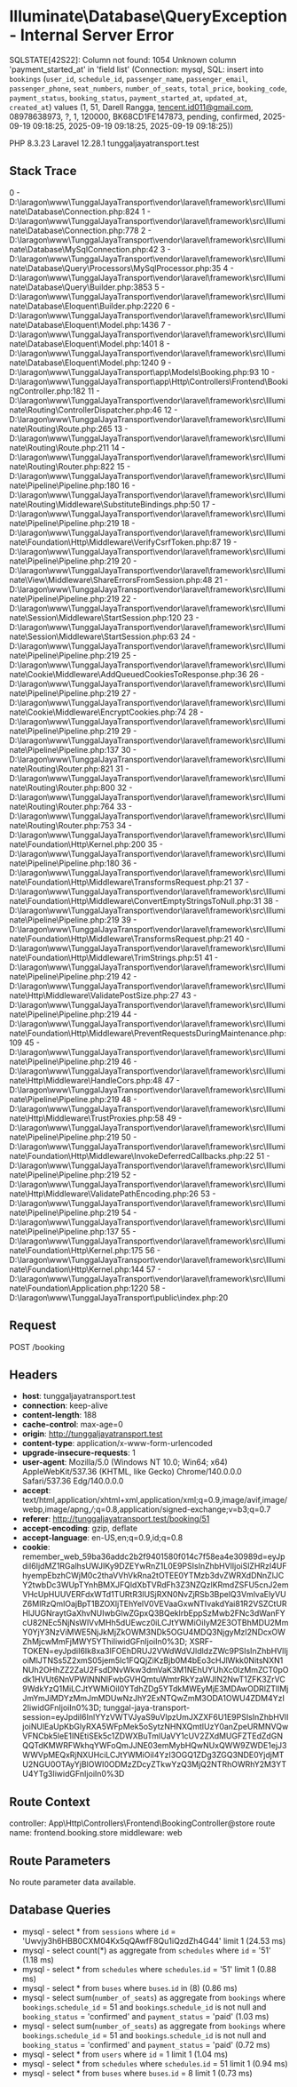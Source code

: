 # Illuminate\Database\QueryException - Internal Server Error
SQLSTATE[42S22]: Column not found: 1054 Unknown column 'payment_started_at' in 'field list' (Connection: mysql, SQL: insert into `bookings` (`user_id`, `schedule_id`, `passenger_name`, `passenger_email`, `passenger_phone`, `seat_numbers`, `number_of_seats`, `total_price`, `booking_code`, `payment_status`, `booking_status`, `payment_started_at`, `updated_at`, `created_at`) values (1, 51, Darell Rangga, tencent.id011@gmail.com, 08978638973, ?, 1, 120000, BK68CD1FE147873, pending, confirmed, 2025-09-19 09:18:25, 2025-09-19 09:18:25, 2025-09-19 09:18:25))

PHP 8.3.23
Laravel 12.28.1
tunggaljayatransport.test

## Stack Trace

0 - D:\laragon\www\TunggalJayaTransport\vendor\laravel\framework\src\Illuminate\Database\Connection.php:824
1 - D:\laragon\www\TunggalJayaTransport\vendor\laravel\framework\src\Illuminate\Database\Connection.php:778
2 - D:\laragon\www\TunggalJayaTransport\vendor\laravel\framework\src\Illuminate\Database\MySqlConnection.php:42
3 - D:\laragon\www\TunggalJayaTransport\vendor\laravel\framework\src\Illuminate\Database\Query\Processors\MySqlProcessor.php:35
4 - D:\laragon\www\TunggalJayaTransport\vendor\laravel\framework\src\Illuminate\Database\Query\Builder.php:3853
5 - D:\laragon\www\TunggalJayaTransport\vendor\laravel\framework\src\Illuminate\Database\Eloquent\Builder.php:2220
6 - D:\laragon\www\TunggalJayaTransport\vendor\laravel\framework\src\Illuminate\Database\Eloquent\Model.php:1436
7 - D:\laragon\www\TunggalJayaTransport\vendor\laravel\framework\src\Illuminate\Database\Eloquent\Model.php:1401
8 - D:\laragon\www\TunggalJayaTransport\vendor\laravel\framework\src\Illuminate\Database\Eloquent\Model.php:1240
9 - D:\laragon\www\TunggalJayaTransport\app\Models\Booking.php:93
10 - D:\laragon\www\TunggalJayaTransport\app\Http\Controllers\Frontend\BookingController.php:182
11 - D:\laragon\www\TunggalJayaTransport\vendor\laravel\framework\src\Illuminate\Routing\ControllerDispatcher.php:46
12 - D:\laragon\www\TunggalJayaTransport\vendor\laravel\framework\src\Illuminate\Routing\Route.php:265
13 - D:\laragon\www\TunggalJayaTransport\vendor\laravel\framework\src\Illuminate\Routing\Route.php:211
14 - D:\laragon\www\TunggalJayaTransport\vendor\laravel\framework\src\Illuminate\Routing\Router.php:822
15 - D:\laragon\www\TunggalJayaTransport\vendor\laravel\framework\src\Illuminate\Pipeline\Pipeline.php:180
16 - D:\laragon\www\TunggalJayaTransport\vendor\laravel\framework\src\Illuminate\Routing\Middleware\SubstituteBindings.php:50
17 - D:\laragon\www\TunggalJayaTransport\vendor\laravel\framework\src\Illuminate\Pipeline\Pipeline.php:219
18 - D:\laragon\www\TunggalJayaTransport\vendor\laravel\framework\src\Illuminate\Foundation\Http\Middleware\VerifyCsrfToken.php:87
19 - D:\laragon\www\TunggalJayaTransport\vendor\laravel\framework\src\Illuminate\Pipeline\Pipeline.php:219
20 - D:\laragon\www\TunggalJayaTransport\vendor\laravel\framework\src\Illuminate\View\Middleware\ShareErrorsFromSession.php:48
21 - D:\laragon\www\TunggalJayaTransport\vendor\laravel\framework\src\Illuminate\Pipeline\Pipeline.php:219
22 - D:\laragon\www\TunggalJayaTransport\vendor\laravel\framework\src\Illuminate\Session\Middleware\StartSession.php:120
23 - D:\laragon\www\TunggalJayaTransport\vendor\laravel\framework\src\Illuminate\Session\Middleware\StartSession.php:63
24 - D:\laragon\www\TunggalJayaTransport\vendor\laravel\framework\src\Illuminate\Pipeline\Pipeline.php:219
25 - D:\laragon\www\TunggalJayaTransport\vendor\laravel\framework\src\Illuminate\Cookie\Middleware\AddQueuedCookiesToResponse.php:36
26 - D:\laragon\www\TunggalJayaTransport\vendor\laravel\framework\src\Illuminate\Pipeline\Pipeline.php:219
27 - D:\laragon\www\TunggalJayaTransport\vendor\laravel\framework\src\Illuminate\Cookie\Middleware\EncryptCookies.php:74
28 - D:\laragon\www\TunggalJayaTransport\vendor\laravel\framework\src\Illuminate\Pipeline\Pipeline.php:219
29 - D:\laragon\www\TunggalJayaTransport\vendor\laravel\framework\src\Illuminate\Pipeline\Pipeline.php:137
30 - D:\laragon\www\TunggalJayaTransport\vendor\laravel\framework\src\Illuminate\Routing\Router.php:821
31 - D:\laragon\www\TunggalJayaTransport\vendor\laravel\framework\src\Illuminate\Routing\Router.php:800
32 - D:\laragon\www\TunggalJayaTransport\vendor\laravel\framework\src\Illuminate\Routing\Router.php:764
33 - D:\laragon\www\TunggalJayaTransport\vendor\laravel\framework\src\Illuminate\Routing\Router.php:753
34 - D:\laragon\www\TunggalJayaTransport\vendor\laravel\framework\src\Illuminate\Foundation\Http\Kernel.php:200
35 - D:\laragon\www\TunggalJayaTransport\vendor\laravel\framework\src\Illuminate\Pipeline\Pipeline.php:180
36 - D:\laragon\www\TunggalJayaTransport\vendor\laravel\framework\src\Illuminate\Foundation\Http\Middleware\TransformsRequest.php:21
37 - D:\laragon\www\TunggalJayaTransport\vendor\laravel\framework\src\Illuminate\Foundation\Http\Middleware\ConvertEmptyStringsToNull.php:31
38 - D:\laragon\www\TunggalJayaTransport\vendor\laravel\framework\src\Illuminate\Pipeline\Pipeline.php:219
39 - D:\laragon\www\TunggalJayaTransport\vendor\laravel\framework\src\Illuminate\Foundation\Http\Middleware\TransformsRequest.php:21
40 - D:\laragon\www\TunggalJayaTransport\vendor\laravel\framework\src\Illuminate\Foundation\Http\Middleware\TrimStrings.php:51
41 - D:\laragon\www\TunggalJayaTransport\vendor\laravel\framework\src\Illuminate\Pipeline\Pipeline.php:219
42 - D:\laragon\www\TunggalJayaTransport\vendor\laravel\framework\src\Illuminate\Http\Middleware\ValidatePostSize.php:27
43 - D:\laragon\www\TunggalJayaTransport\vendor\laravel\framework\src\Illuminate\Pipeline\Pipeline.php:219
44 - D:\laragon\www\TunggalJayaTransport\vendor\laravel\framework\src\Illuminate\Foundation\Http\Middleware\PreventRequestsDuringMaintenance.php:109
45 - D:\laragon\www\TunggalJayaTransport\vendor\laravel\framework\src\Illuminate\Pipeline\Pipeline.php:219
46 - D:\laragon\www\TunggalJayaTransport\vendor\laravel\framework\src\Illuminate\Http\Middleware\HandleCors.php:48
47 - D:\laragon\www\TunggalJayaTransport\vendor\laravel\framework\src\Illuminate\Pipeline\Pipeline.php:219
48 - D:\laragon\www\TunggalJayaTransport\vendor\laravel\framework\src\Illuminate\Http\Middleware\TrustProxies.php:58
49 - D:\laragon\www\TunggalJayaTransport\vendor\laravel\framework\src\Illuminate\Pipeline\Pipeline.php:219
50 - D:\laragon\www\TunggalJayaTransport\vendor\laravel\framework\src\Illuminate\Foundation\Http\Middleware\InvokeDeferredCallbacks.php:22
51 - D:\laragon\www\TunggalJayaTransport\vendor\laravel\framework\src\Illuminate\Pipeline\Pipeline.php:219
52 - D:\laragon\www\TunggalJayaTransport\vendor\laravel\framework\src\Illuminate\Http\Middleware\ValidatePathEncoding.php:26
53 - D:\laragon\www\TunggalJayaTransport\vendor\laravel\framework\src\Illuminate\Pipeline\Pipeline.php:219
54 - D:\laragon\www\TunggalJayaTransport\vendor\laravel\framework\src\Illuminate\Pipeline\Pipeline.php:137
55 - D:\laragon\www\TunggalJayaTransport\vendor\laravel\framework\src\Illuminate\Foundation\Http\Kernel.php:175
56 - D:\laragon\www\TunggalJayaTransport\vendor\laravel\framework\src\Illuminate\Foundation\Http\Kernel.php:144
57 - D:\laragon\www\TunggalJayaTransport\vendor\laravel\framework\src\Illuminate\Foundation\Application.php:1220
58 - D:\laragon\www\TunggalJayaTransport\public\index.php:20

## Request

POST /booking

## Headers

* **host**: tunggaljayatransport.test
* **connection**: keep-alive
* **content-length**: 188
* **cache-control**: max-age=0
* **origin**: http://tunggaljayatransport.test
* **content-type**: application/x-www-form-urlencoded
* **upgrade-insecure-requests**: 1
* **user-agent**: Mozilla/5.0 (Windows NT 10.0; Win64; x64) AppleWebKit/537.36 (KHTML, like Gecko) Chrome/140.0.0.0 Safari/537.36 Edg/140.0.0.0
* **accept**: text/html,application/xhtml+xml,application/xml;q=0.9,image/avif,image/webp,image/apng,*/*;q=0.8,application/signed-exchange;v=b3;q=0.7
* **referer**: http://tunggaljayatransport.test/booking/51
* **accept-encoding**: gzip, deflate
* **accept-language**: en-US,en;q=0.9,id;q=0.8
* **cookie**: remember_web_59ba36addc2b2f9401580f014c7f58ea4e30989d=eyJpdiI6IjdMZ1RGalhsUWJIKy9DZEYwRnZ1L0E9PSIsInZhbHVlIjoiSlZHRzI4UFhyempEbzhCWjM0c2thaVVhVkRna2tOTEE0YTMzb3dvZWRXdDNnZlJCY2twbDc3WUpTYnhBMXJFQldXbTVRdFh3Z3NZQzlKRmdZSFU5cnJ2emVHcUpHUUVERFdxWTd1TURtR3lUSjRXN0NvZjRSb3BpelQ3VmlvaElyVUZ6MlRzQmlOajBpT1BZOXljTEhYelV0VEVaaGxwNTIvakdYai81R2VSZCtURHlJUGNraytGaXhvNUIwbGlwZGpxQ3BQeklrbEppSzMwb2FNc3dWanFYcU82NEc5NjNsWlVvMHh5dUEwcz0iLCJtYWMiOiIyM2E3OTBhMDU2MmY0YjY3NzViMWE5NjJkMjZkOWM3NDk5OGU4MDQ3NjgyMzI2NDcxOWZhMjcwMmFjMWY5YThiIiwidGFnIjoiIn0%3D; XSRF-TOKEN=eyJpdiI6Ik8xa3lFOEhDRUJ2VWdWdVJldldzZWc9PSIsInZhbHVlIjoiMlJTNSs5Z2xmS05jem5lc1FQQjZiKzBjb0M4bEo3cHJlWkk0NitsNXN1NUh2OHhZZ2ZaU2FsdDNvWkw3dmVaK3M1NEhUYUhXc0IzMmZCT0pOdk1HVUt6NnVPWlNNNlFwbGVHQmtuWmtrRkYzaWJIN2NwT1ZFK3ZrVC9WdkYzQ1MiLCJtYWMiOiI0YTdhZDg5YTdkMWEyMjE3MDAwODRlZTllMjJmYmJiMDYzMmJmMDUwNzJhY2ExNTQwZmM3ODA1OWU4ZDM4YzI2IiwidGFnIjoiIn0%3D; tunggal-jaya-transport-session=eyJpdiI6InlYYzVWTVJyaS9uVlpzUmJXZXF6U1E9PSIsInZhbHVlIjoiNUlEaUpKbGlyRXA5WFpMek5oSytzNHNXQmtlUzY0anZpeURMNVQwVFNCbk5leE1INEtiSEk5c1ZDWXBuTmlUaVY1cUV2ZXdMUGFZTEdZdGNQQTdKMWRFWkhqYWFoQmJJNE03emMybHQwNUxQWW9ZWDE1ejJ3WWVpMEQxRjNXUHciLCJtYWMiOiI4YzI3OGQ1ZDg3ZGQ3NDE0YjdjMTU2NGU0OTAyYjBlOWI0ODMzZDcyZTkwYzQ3MjQ2NTRhOWRhY2M3YTU4YTg3IiwidGFnIjoiIn0%3D

## Route Context

controller: App\Http\Controllers\Frontend\BookingController@store
route name: frontend.booking.store
middleware: web

## Route Parameters

No route parameter data available.

## Database Queries

* mysql - select * from `sessions` where `id` = 'Uwvjy3h6HBB0CXM04Kx5qQAwfF8Qu1iQzdZh4G44' limit 1 (24.53 ms)
* mysql - select count(*) as aggregate from `schedules` where `id` = '51' (1.18 ms)
* mysql - select * from `schedules` where `schedules`.`id` = '51' limit 1 (0.88 ms)
* mysql - select * from `buses` where `buses`.`id` in (8) (0.86 ms)
* mysql - select sum(`number_of_seats`) as aggregate from `bookings` where `bookings`.`schedule_id` = 51 and `bookings`.`schedule_id` is not null and `booking_status` = 'confirmed' and `payment_status` = 'paid' (1.03 ms)
* mysql - select sum(`number_of_seats`) as aggregate from `bookings` where `bookings`.`schedule_id` = 51 and `bookings`.`schedule_id` is not null and `booking_status` = 'confirmed' and `payment_status` = 'paid' (0.72 ms)
* mysql - select * from `users` where `id` = 1 limit 1 (1.04 ms)
* mysql - select * from `schedules` where `schedules`.`id` = 51 limit 1 (0.94 ms)
* mysql - select * from `buses` where `buses`.`id` = 8 limit 1 (0.73 ms)
